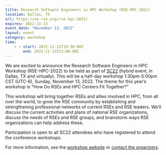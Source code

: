 ```yaml
---
title: Research Software Engineers in HPC Workshop (RSE-HPC-2022)
location: Dallas, TX
url: https://us-rse.org/rse-hpc-2022/
expires: 2022-11-13
event_date: "November 13, 2022"
layout: event
category: workshop
time:
    - - start: 2022-11-13T19:30:00Z
        end: 2022-11-13T23:00:00Z
---
```


We are excited to announce the Research Software Engineers in HPC Workshop (RSE-HPC-2022)
to be held as part of [SC22](https://sc22.supercomputing.org/) (hybrid event, in Dallas, TX and virtually).
This will be a half-day workshop 1:30pm-5:00pm CST (UTC-6), Sunday, November 13, 2022.
The theme for this year’s workshop is "How Do RSEs and HPC Centers Fit Together?"

This workshop will bring together RSEs and allies involved in HPC, from all over the world,
to grow the RSE community by establishing and strengthening professional networks of current
RSEs and RSE leaders.  We’ll discuss the current activities and plans of national RSE
organizations, discuss the needs of RSEs and RSE groups, and brainstorm ways RSE organizations
can help address these.

Participation is open to all SC22 attendees who have registered to attend the conference workshops.

For more information, see the [workshop website](https://us-rse.org/rse-hpc-2022/)
or [contact the organizers](mailto:sc-ws-rse-hpc@info.supercomputing.org).
